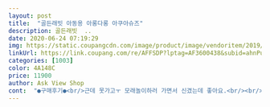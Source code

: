 ```yaml
---
layout: post 
title:  "골든래빗 아동용 아롱다롱 아쿠아슈즈" 
description: 골든래빗  ..
date: 2020-06-24 07:19:29 
img: https://static.coupangcdn.com/image/product/image/vendoritem/2019/07/11/4682381634/4659f7be-6f90-42aa-8bb8-eb5363c9867e.jpg 
linkUrl: https://link.coupang.com/re/AFFSDP?lptag=AF3600438&subid=ahnPublicAsk&pageKey=225443854&itemId=659236627&vendorItemId=4708171349&traceid=V0-113-32826c1e46efbbc0 
categories: [1003] 
color: 4A148C 
price: 11900 
author: Ask View Shop 
cont:  "●구매후기●<br/>근데 못가고ㅜ 모래놀이하러 가면서 신겼는데 좋아요.<br/><br/>딱ㅋㅋㅋ그래요.<br/><br/>리뷰보니깐 코가 잘풀린다는 얘기가 있던데 첫째꺼 비싸게주고산 아쿠아슈즈 몇번신어보지도못하고 앞코 풀리는거보고 아 비싼거 사지말고 싼거사서 매년 바꿔줘야겠다 생각해서 저렴이로샀어요 이정도 가격에 퀄리티 좋아요 제가 상세사이즈표를 못보고사서 사이즈 미스났는데 사이즈표보고 다시제대로샀어요 130조금넘는데 140사니깐 발가락이 뚫고나올거같더라구요 상세사이즈보고 150시키니깐 딱좋아요!<br/>배송도 빠르고 가격도 저렴하고 좋아요<br/>아쿠아슈즈는 한해 신긴다 생각하고 그냥 샀는데,<br/>예쁜데 한번만 신었어 앞코가 풀렸어요 ㅠㅠ 좀 아까워요 ㅜ<br/>워터파크 가려고 급하게 주문했어요.<br/><br/>정사이즈 주문하면 되요^^<br/>" 
---
```

